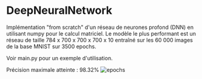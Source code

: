 # DeepNeuralNetwork

Implémentation "from scratch" d'un réseau de neurones profond (DNN) en utilisant numpy pour le calcul matriciel.
Le modèle le plus performant est un réseau de taille 784 x 700 x 700 x 700 x 10 entraîné sur les 60 000 images de la base MNIST sur 3500 epochs.

Voir main.py pour un exemple d'utilisation.

Précision maximale atteinte : 98.32%
![epochs](https://user-images.githubusercontent.com/74796110/215271298-969bb8c8-d6d6-4403-8b88-5dbca636c592.PNG)
